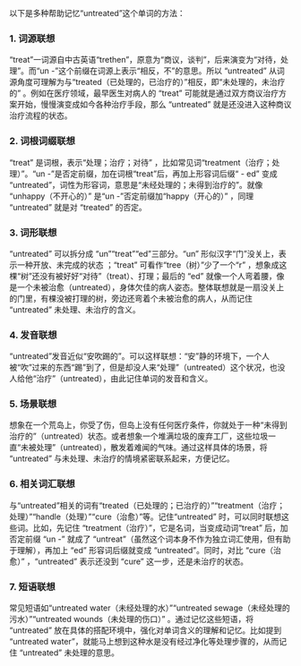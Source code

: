 以下是多种帮助记忆“untreated”这个单词的方法：
### 1. 词源联想
 “treat”一词源自中古英语“trethen”，原意为“商议，谈判”，后来演变为“对待，处理”。而“un -”这个前缀在词源上表示“相反，不”的意思。所以 “untreated” 从词源角度可理解为与“treated（已处理的，已治疗的）”相反，即“未处理的，未治疗的” 。例如在医疗领域，最早医生对病人的 “treat” 可能就是通过双方商议治疗方案开始，慢慢演变成如今各种治疗手段，那么 “untreated” 就是还没进入这种商议治疗流程的状态。 
### 2. 词根词缀联想 
 “treat” 是词根，表示“处理；治疗；对待” ，比如常见词“treatment（治疗；处理）”。“un -”是否定前缀，加在词根“treat”后，再加上形容词后缀“ - ed” 变成 “untreated”，词性为形容词，意思是“未经处理的；未得到治疗的”。就像 “unhappy（不开心的）” 是“un -”否定前缀加“happy（开心的）” ，同理 “untreated” 就是对 “treated” 的否定。 
### 3. 词形联想 
 “untreated” 可以拆分成 “un”“treat”“ed”三部分。“un” 形似汉字“门”没关上，表示一种开放、未完成的状态 ；“treat” 可看作“tree（树）”少了一个“r” ，想象成这棵“树”还没有被好好“对待”（treat）、打理；最后的 “ed” 就像一个人弯着腰，像是一个未被治愈（untreated），身体欠佳的病人姿态。整体联想就是一扇没关上的门里，有棵没被打理的树，旁边还弯着个未被治愈的病人，从而记住 “untreated” 未处理、未治疗的含义。 
### 4. 发音联想 
 “untreated”发音近似“安吹踢的”。可以这样联想：“安”静的环境下，一个人被“吹”过来的东西“踢”到了，但是却没人来“处理”（untreated）这个状况，也没人给他“治疗”（untreated），由此记住单词的发音和含义。 
### 5. 场景联想 
想象在一个荒岛上，你受了伤，但岛上没有任何医疗条件，你就处于一种“未得到治疗的”（untreated）状态。或者想象一个堆满垃圾的废弃工厂，这些垃圾一直“未被处理”（untreated），散发着难闻的气味。通过这样具体的场景，将 “untreated” 与未处理、未治疗的情境紧密联系起来，方便记忆。 
### 6. 相关词汇联想 
与“untreated”相关的词有“treated（已处理的；已治疗的）”“treatment（治疗；处理）”“handle（处理）”“cure（治愈）”等。记住“untreated” 时，可以同时联想这些词。比如，先记住 “treatment（治疗）”，它是名词，当变成动词“treat” 后，加否定前缀 “un -” 就成了 “untreat”（虽然这个词本身不作为独立词汇使用，但有助于理解），再加上 “ed” 形容词后缀就变成 “untreated”。同时，对比 “cure（治愈）” ，“untreated” 表示还没到 “cure” 这一步，还是未治疗的状态。 
### 7. 短语联想 
常见短语如“untreated water（未经处理的水）”“untreated sewage（未经处理的污水）”“untreated wounds（未处理的伤口）” 。通过记忆这些短语，将 “untreated” 放在具体的搭配环境中，强化对单词含义的理解和记忆。比如提到 “untreated water”，就能马上想到这种水是没有经过净化等处理步骤的，从而记住 “untreated” 未处理的意思。 